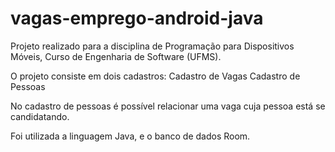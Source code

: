 # vagas-emprego-android-java
Projeto realizado para a disciplina de Programação para Dispositivos Móveis, Curso de Engenharia de Software (UFMS).

O projeto consiste em dois cadastros:
Cadastro de Vagas
Cadastro de Pessoas

No cadastro de pessoas é possível relacionar uma vaga cuja pessoa está se candidatando.

Foi utilizada a linguagem Java, e o banco de dados Room.
